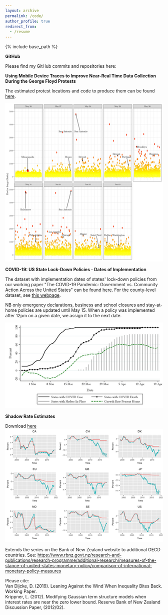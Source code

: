 ```yaml
---
layout: archive
permalink: /code/
author_profile: true
redirect_from:
  - /resume
---
```


{% include base_path %}

**GitHub** 

Please find my GitHub commits and repositories here:

<div class="github-card" data-github="davidvandijcke" data-width="400" data-height="" data-theme="default"></div>
<script src="//cdn.jsdelivr.net/github-cards/latest/widget.js"></script>

**Using Mobile Device Traces to Improve Near-Real Time Data Collection During the George Floyd Protests**

The estimated protest locations and code to produce them can be found [here](https://github.com/Davidvandijcke/FLOYDTRACES_PUBLIC).

<img src="../images/scatterByDay.jpg" alt="hi" class="inline"/> <br/>


**COVID-19: US State Lock-Down Policies - Dates of Implementation** 

The dataset with implementation dates of states' lock-down policies from our working paper "The COVID-19 Pandemic: Government vs. Community Action Across the United States" can be found [here](../files/CoronavirusStateTracking_15may_adj.csv). For the county-level dataset, see [this webpage](https://www.naco.org/resources/featured/coronavirus-disease-2019). 

NB only emergency declarations, business and school closures and stay-at-home policies are updated until May 15. When a policy was implemented after 12pm on a given date, we assign it to the next date.

<img src="../images/timeline.jpg" alt="hi" class="inline"/> <br/>


**Shadow Rate Estimates** 

Download [here](../files/SSR.csv)
<img src="../images/shadowplot.jpg" alt="hi" class="inline"/> <br/>

Extends the series on the Bank of New Zealand website to additional OECD countries. 
See: https://www.rbnz.govt.nz/research-and-publications/research-programme/additional-research/measures-of-the-stance-of-united-states-monetary-policy/comparison-of-international-monetary-policy-measures


Please cite:  <br/>
Van Dijcke, D. (2019). Leaning Against the Wind When Inequality Bites Back. Working Paper.  <br/>
Krippner, L. (2012). Modifying Gaussian term structure models when interest rates are near the zero lower bound. Reserve Bank of New Zealand Discussion Paper, (2012/02).


